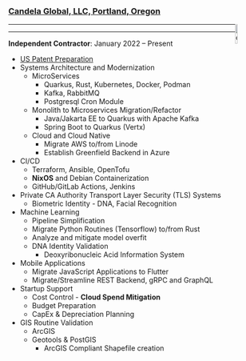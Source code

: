 ### [Candela Global, LLC, Portland, Oregon](https://candela.global)

<img src="images/candela_logo.png" alt="candela_Logo" style="width:10%; float: right;">

---

---

**Independent Contractor**: January 2022 – Present

- [US Patent Preparation](patents_pending.md)
- Systems Architecture and Modernization
  - MicroServices
    - Quarkus, Rust, Kubernetes, Docker, Podman
    - Kafka, RabbitMQ
    - Postgresql Cron Module
  - Monolith to Microservices Migration/Refactor
    - Java/Jakarta EE to Quarkus with Apache Kafka
    - Spring Boot to Quarkus (Vertx)
  - Cloud and Cloud Native
    - Migrate AWS to/from Linode
    - Establish Greenfield Backend in Azure
- CI/CD
  - Terraform, Ansible, OpenTofu
  - **NixOS** and Debian Containerization
  - GitHub/GitLab Actions, Jenkins
- Private CA Authority Transport Layer Security (TLS) Systems
  - Biometric Identity - DNA, Facial Recognition
- Machine Learning
  - Pipeline Simplification
  - Migrate Python Routines (Tensorflow) to/from Rust
  - Analyze and mitigate model overfit
  - DNA Identity Validation
    - Deoxyribonucleic Acid Information System
- Mobile Applications
  - Migrate JavaScript Applications to Flutter
  - Migrate/Streamline REST Backend, gRPC and GraphQL
- Startup Support
  - Cost Control \- **Cloud Spend Mitigation**
  - Budget Preparation
  - CapEx & Depreciation Planning
- GIS Routine Validation
  - ArcGIS
  - Geotools & PostGIS
    - ArcGIS Compliant Shapefile creation
